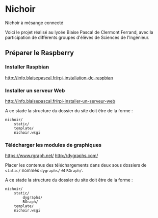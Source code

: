 # Nichoir
Nichoir à mésange connecté

Voici le projet réalisé au lycée Blaise Pascal de Clermont Ferrand, avec la participation de différents groupes d'élèves de Sciences de l'Ingénieur.


## Préparer le Raspberry
### Installer Raspbian
http://info.blaisepascal.fr/rpi-installation-de-raspbian

### Installer un serveur Web
http://info.blaisepascal.fr/rpi-installer-un-serveur-web

A ce stade la structure du dossier du site doit être de la forme :

    nichoir/
        static/
        template/
        nichoir.wsgi

### Télécharger les modules de graphiques
https://www.rgraph.net/
http://dygraphs.com/

Placer les contenus des téléchargements dans deux sous dossiers de `static/` nommés `dygraphs/` et `RGraph/`.

A ce stade la structure du dossier du site doit être de la forme :

    nichoir/
        static/
            dygraphs/
            RGraph/
        template/
        nichoir.wsgi
